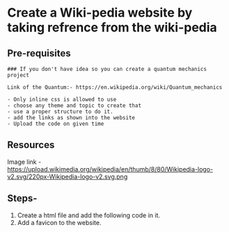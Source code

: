 # Create a Wiki-pedia website by taking refrence from the wiki-pedia

 ## Pre-requisites 
    ### If you don't have idea so you can create a quantum mechanics project
 
    Link of the Quantum:- https://en.wikipedia.org/wiki/Quantum_mechanics

    - Only inline css is allowed to use 
    - choose any theme and topic to create that 
    - use a proper structure to do it. 
    - add the links as shown into the website  
    - Upload the code on given time

## Resources 
Image link - https://upload.wikimedia.org/wikipedia/en/thumb/8/80/Wikipedia-logo-v2.svg/220px-Wikipedia-logo-v2.svg.png

## Steps-
1. Create a html file and add the following code in it. 
2. Add a favicon to the website.
 